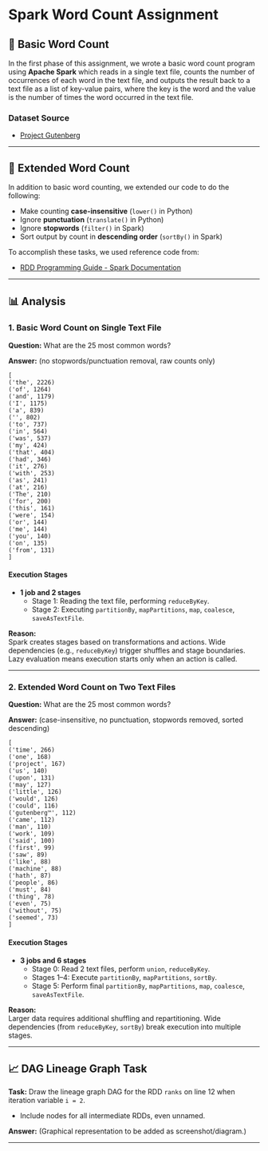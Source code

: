 # Spark Word Count Assignment

## 📘 Basic Word Count

In the first phase of this assignment, we wrote a basic word count program using **Apache Spark** which reads in a single text file, 
counts the number of occurrences of each word in the text file, and outputs the result back to a text file as a list of key-value pairs, 
where the key is the word and the value is the number of times the word occurred in the text file.

### Dataset Source
- [Project Gutenberg](https://www.gutenberg.org/ebooks/)

---

## 🔧 Extended Word Count

In addition to basic word counting, we extended our code to do the following:

- Make counting **case-insensitive** (`lower()` in Python)  
- Ignore **punctuation** (`translate()` in Python)  
- Ignore **stopwords** (`filter()` in Spark)  
- Sort output by count in **descending order** (`sortBy()` in Spark)  

To accomplish these tasks, we used reference code from:  
- [RDD Programming Guide - Spark Documentation](https://spark.apache.org/docs/latest/rdd-programming-guide.html)

---

## 📊 Analysis

### 1. Basic Word Count on Single Text File

**Question:** What are the 25 most common words?  

**Answer:** (no stopwords/punctuation removal, raw counts only)

```
[
('the', 2226)
('of', 1264)
('and', 1179)
('I', 1175)
('a', 839)
('', 802)
('to', 737)
('in', 564)
('was', 537)
('my', 424)
('that', 404)
('had', 346)
('it', 276)
('with', 253)
('as', 241)
('at', 216)
('The', 210)
('for', 200)
('this', 161)
('were', 154)
('or', 144)
('me', 144)
('you', 140)
('on', 135)
('from', 131)
]
```

#### Execution Stages
- **1 job and 2 stages**  
  - Stage 1: Reading the text file, performing `reduceByKey`.  
  - Stage 2: Executing `partitionBy`, `mapPartitions`, `map`, `coalesce`, `saveAsTextFile`.  

**Reason:**  
Spark creates stages based on transformations and actions. Wide dependencies (e.g., `reduceByKey`) trigger shuffles and stage boundaries.  
Lazy evaluation means execution starts only when an action is called.

---

### 2. Extended Word Count on Two Text Files

**Question:** What are the 25 most common words?  

**Answer:** (case-insensitive, no punctuation, stopwords removed, sorted descending)

```
[
('time', 266)
('one', 168)
('project', 167)
('us', 140)
('upon', 131)
('may', 127)
('little', 126)
('would', 126)
('could', 116)
('gutenberg™', 112)
('came', 112)
('man', 110)
('work', 109)
('said', 100)
('first', 99)
('saw', 89)
('like', 88)
('machine', 88)
('hath', 87)
('people', 86)
('must', 84)
('thing', 78)
('even', 75)
('without', 75)
('seemed', 73)
]
```

#### Execution Stages
- **3 jobs and 6 stages**  
  - Stage 0: Read 2 text files, perform `union`, `reduceByKey`.  
  - Stages 1–4: Execute `partitionBy`, `mapPartitions`, `sortBy`.  
  - Stage 5: Perform final `partitionBy`, `mapPartitions`, `map`, `coalesce`, `saveAsTextFile`.  

**Reason:**  
Larger data requires additional shuffling and repartitioning. Wide dependencies (from `reduceByKey`, `sortBy`) break execution into multiple stages.

---

## 📈 DAG Lineage Graph Task

**Task:** Draw the lineage graph DAG for the RDD `ranks` on line 12 when iteration variable `i = 2`.  
- Include nodes for all intermediate RDDs, even unnamed.  

**Answer:** (Graphical representation to be added as screenshot/diagram.)

---

